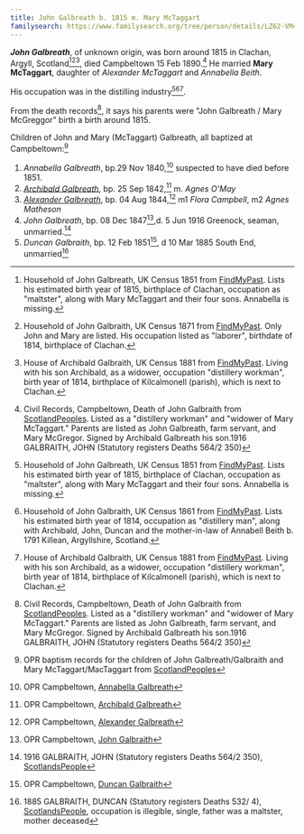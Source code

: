 ```yaml
---
title: John Galbreath b. 1815 m. Mary McTaggart
familysearch: https://www.familysearch.org/tree/person/details/LZ62-VM4
---
```

***John Galbreath***, of unknown origin, was born around 1815 in Clachan, Argyll, Scotland[^census1851][^census1871][^census1881], died Campbeltown 15 Feb 1890.[^death] He married **Mary McTaggart**, daughter of *Alexander McTaggart* and *Annabella Beith*.

His occupation was in the distilling industry[^census1851][^census1861][^census1881].

From the death records[^death], it says his parents were "John Galbreath / Mary McGreggor" birth a birth around 1815.

Children of John and Mary (McTaggart) Galbreath, all baptized at Campbeltown:[^oprchildren]

1. *Annabella Galbreath*, bp.29 Nov 1840,[^annabella-birth] suspected to have died before 1851.
2. *[Archibald Galbreath](galbreath-archibald-1842.md)*, bp. 25 Sep 1842,[^archibald-birth] m. *Agnes O'May*
3. *[Alexander Galbreath](galbraith-alexander-1844.md)*, bp. 04 Aug 1844,[^alexander-birth] m1 *Flora Campbell*, m2 *Agnes Matheson*
4. *John Galbreath*, bp. 08 Dec 1847[^john-birth],d. 5 Jun 1916 Greenock, seaman, unmarried.[^john-death]
5. *Duncan Galbraith*, bp. 12 Feb 1851[^duncan-birth], d 10 Mar 1885 South End, unmarried[^duncan-death]

[^oprchildren]: OPR baptism records for the children of John Galbreath/Galbraith and Mary McTaggart/MacTaggart from
[ScotlandPeoples](https://www.scotlandspeople.gov.uk/record-results?search_type=people&event=%28B%20OR%20C%20OR%20S%29&record_type%5B0%5D=opr_births&church_type=Old%20Parish%20Registers&dl_cat=church&dl_rec=church-births-baptisms&surname=galbreath&surname_so=fuzzy&forename_so=starts&from_year=1830&to_year=1860&parent_names_so=exact&parent_name_two=MCTAGGART&parent_name_two_so=fuzzy&record=Church%20of%20Scotland%20%28old%20parish%20registers%29%20Roman%20Catholic%20Church%20Other%20churches&sort=asc&order=Date&field=year)

[^census1841]: Household of John Galbreath, UK Census 1841 from [FindMyPast](https://www.findmypast.com/transcript?id=GBC%2F1841%2F0016597452).
Lists occupations as "Ag Lab" (farm laborer), along with his wife and first child Annabella.

[^census1851]: Household of John Galbreath, UK Census 1851 from [FindMyPast](https://www.findmypast.com/transcript?id=GBC/1851/0019256008&expand=true). Lists his estimated birth year of 1815, birthplace of Clachan, occupation as "maltster", along with Mary McTaggart and their four sons.  Annabella is missing.

[^census1861]: Household of John Galbraith, UK Census 1861 from [FindMyPast](https://www.findmypast.com/transcript?id=GBC%2F1861%2F0022162723). Lists his estimated birth year of 1814, occupation as "distillery man", along with Archibald, John, Duncan and the mother-in-law of Annabell Beith b. 1791 Killean, Argyllshire, Scotland.

[^census1871]: Household of John Galbraith, UK Census 1871 from [FindMyPast](https://www.findmypast.com/transcript?id=GBC/1871/0023441340). Only John and Mary are listed.  His occupation listed as "laborer", birthdate of 1814, birthplace of Clachan.

[^census1881]: House of Archibald Galbraith, UK Census 1881 from [FindMyPast](https://www.findmypast.com/transcript?id=GBC/1881/0029344266&expand=true). Living with his son Archibald, as a widower, occupation "distillery workman", birth year of 1814, birthplace of Kilcalmonell (parish), which is next to Clachan.

[^death]: Civil Records, Campbeltown, Death of John Galbraith from [ScotlandPeoples](https://www.scotlandspeople.gov.uk/view-image/nrs_stat_deaths/4272947). Listed as a "distillery workman" and "widower of Mary McTaggart." Parents are listed as John Galbreath, farm servant, and Mary McGregor.  Signed by Archibald Galbreath his son.1916 GALBRAITH, JOHN (Statutory registers Deaths 564/2 350)

[^annabella-birth]: OPR Campbeltown, [Annabella Galbreath](/sources/opr-campbeltown-births.md#1840-11-29-annabella-galbreath)

[^archibald-birth]: OPR Campbeltown, [Archibald Galbreath](/sources/opr-campbeltown-births.md#1842-09-25-archibald-galbreath)

[^alexander-birth]: OPR Campbeltown, [Alexander Galbreath](/sources/opr-campbeltown-births.md#1844-08-04-alexander-galbreath)

[^john-birth]: OPR Campbeltown, [John Galbraith](/sources/opr-campbeltown-births.md#1847-12-08-john-galbreath)

[^john-death]: 1916 GALBRAITH, JOHN (Statutory registers Deaths 564/2 350), [ScotlandsPeople](https://www.scotlandspeople.gov.uk/view-image/nrs_stat_deaths/6921156)

[^duncan-birth]: OPR Campbeltown, [Duncan Galbraith](/sources/opr-campbeltown-births.md#1851-02-12-duncan-galbraith)

[^duncan-death]: 1885 GALBRAITH, DUNCAN (Statutory registers Deaths 532/ 4), [ScotlandsPeople](https://www.scotlandspeople.gov.uk/view-image/nrs_stat_deaths/2695025), occupation is illegible, single, father was a  maltster, mother deceased
